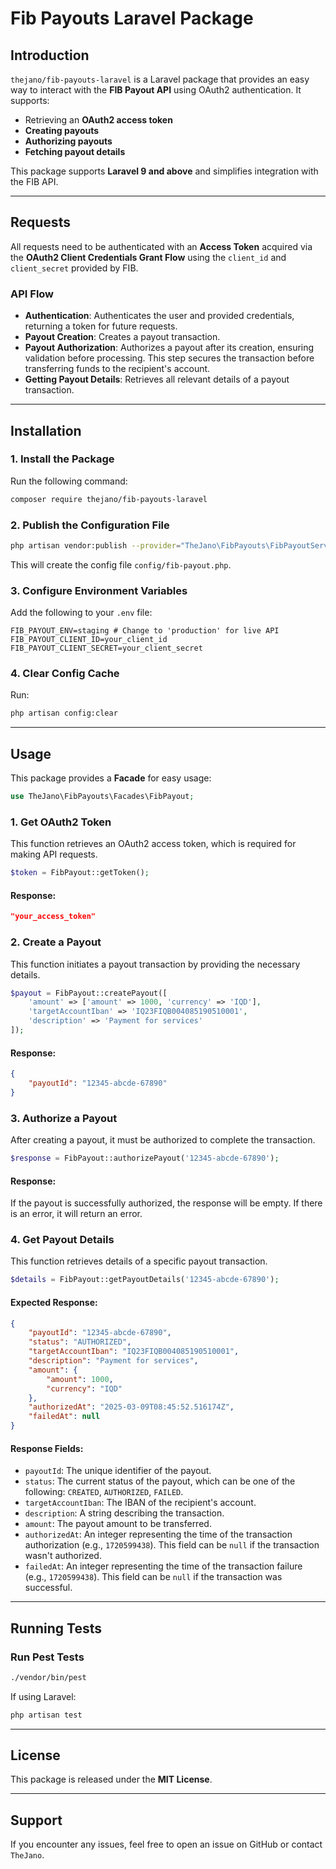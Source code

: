 # Fib Payouts Laravel Package

## Introduction
`thejano/fib-payouts-laravel` is a Laravel package that provides an easy way to interact with the **FIB Payout API** using OAuth2 authentication. It supports:

- Retrieving an **OAuth2 access token**
- **Creating payouts**
- **Authorizing payouts**
- **Fetching payout details**

This package supports **Laravel 9 and above** and simplifies integration with the FIB API.

---

## Requests
All requests need to be authenticated with an **Access Token** acquired via the **OAuth2 Client Credentials Grant Flow** using the `client_id` and `client_secret` provided by FIB.

### API Flow
- **Authentication**: Authenticates the user and provided credentials, returning a token for future requests.
- **Payout Creation**: Creates a payout transaction.
- **Payout Authorization**: Authorizes a payout after its creation, ensuring validation before processing. This step secures the transaction before transferring funds to the recipient's account.
- **Getting Payout Details**: Retrieves all relevant details of a payout transaction.

---

## Installation
### 1. Install the Package
Run the following command:
```sh
composer require thejano/fib-payouts-laravel
```

### 2. Publish the Configuration File
```sh
php artisan vendor:publish --provider="TheJano\FibPayouts\FibPayoutServiceProvider"

```
This will create the config file `config/fib-payout.php`.

### 3. Configure Environment Variables
Add the following to your `.env` file:
```env
FIB_PAYOUT_ENV=staging # Change to 'production' for live API
FIB_PAYOUT_CLIENT_ID=your_client_id
FIB_PAYOUT_CLIENT_SECRET=your_client_secret
```

### 4. Clear Config Cache
Run:
```sh
php artisan config:clear
```

---

## Usage
This package provides a **Facade** for easy usage:
```php
use TheJano\FibPayouts\Facades\FibPayout;
```

### 1. Get OAuth2 Token
This function retrieves an OAuth2 access token, which is required for making API requests.

```php
$token = FibPayout::getToken();
```
#### **Response:**
```json
"your_access_token"
```

### 2. Create a Payout
This function initiates a payout transaction by providing the necessary details.

```php
$payout = FibPayout::createPayout([
    'amount' => ['amount' => 1000, 'currency' => 'IQD'],
    'targetAccountIban' => 'IQ23FIQB004085190510001',
    'description' => 'Payment for services'
]);
```
#### **Response:**
```json
{
    "payoutId": "12345-abcde-67890"
}
```

### 3. Authorize a Payout
After creating a payout, it must be authorized to complete the transaction.

```php
$response = FibPayout::authorizePayout('12345-abcde-67890');
```
#### **Response:**
If the payout is successfully authorized, the response will be empty. If there is an error, it will return an error.

### 4. Get Payout Details
This function retrieves details of a specific payout transaction.

```php
$details = FibPayout::getPayoutDetails('12345-abcde-67890');
```
#### **Expected Response:**
```json
{
    "payoutId": "12345-abcde-67890",
    "status": "AUTHORIZED",
    "targetAccountIban": "IQ23FIQB004085190510001",
    "description": "Payment for services",
    "amount": {
        "amount": 1000,
        "currency": "IQD"
    },
    "authorizedAt": "2025-03-09T08:45:52.516174Z",
    "failedAt": null
}
```

#### **Response Fields:**
- `payoutId`: The unique identifier of the payout.
- `status`: The current status of the payout, which can be one of the following: `CREATED`, `AUTHORIZED`, `FAILED`.
- `targetAccountIban`: The IBAN of the recipient's account.
- `description`: A string describing the transaction.
- `amount`: The payout amount to be transferred.
- `authorizedAt`: An integer representing the time of the transaction authorization (e.g., `1720599438`). This field can be `null` if the transaction wasn't authorized.
- `failedAt`: An integer representing the time of the transaction failure (e.g., `1720599438`). This field can be `null` if the transaction was successful.


---

## Running Tests
### Run Pest Tests
```sh
./vendor/bin/pest
```
If using Laravel:
```sh
php artisan test
```

---

## License
This package is released under the **MIT License**.

---

## Support
If you encounter any issues, feel free to open an issue on GitHub or contact `TheJano`. 

